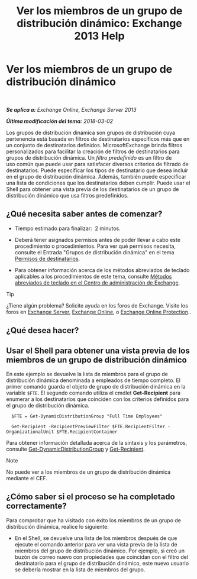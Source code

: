 ﻿---
title: 'Ver los miembros de un grupo de distribución dinámico: Exchange 2013 Help'
TOCTitle: Ver los miembros de un grupo de distribución dinámico
ms:assetid: 40b100c6-864e-4c82-9f98-08dd5c83e378
ms:mtpsurl: https://technet.microsoft.com/es-es/library/Bb232019(v=EXCHG.150)
ms:contentKeyID: 48268038
ms.date: 05/22/2018
mtps_version: v=EXCHG.150
ms.translationtype: MT
---

# Ver los miembros de un grupo de distribución dinámico

 

_**Se aplica a:** Exchange Online, Exchange Server 2013_

_**Última modificación del tema:** 2018-03-02_

Los grupos de distribución dinámica son grupos de distribución cuya pertenencia está basada en filtros de destinatarios específicos más que en un conjunto de destinatarios definidos. MicrosoftExchange brinda filtros personalizados para facilitar la creación de filtros de destinatarios para grupos de distribución dinámica. Un *filtro predefinido* es un filtro de uso común que puede usar para satisfacer diversos criterios de filtrado de destinatarios. Puede especificar los tipos de destinatario que desea incluir en el grupo de distribución dinámica. Además, también puede especificar una lista de condiciones que los destinatarios deben cumplir. Puede usar el Shell para obtener una vista previa de los destinatarios de un grupo de distribución dinámico que usa filtros predefinidos.

## ¿Qué necesita saber antes de comenzar?

  - Tiempo estimado para finalizar:  2 minutos.

  - Deberá tener asignados permisos antes de poder llevar a cabo este procedimiento o procedimientos. Para ver qué permisos necesita, consulte el Entrada "Grupos de distribución dinámica" en el tema [Permisos de destinatarios](recipients-permissions-exchange-2013-help.md).

  - Para obtener información acerca de los métodos abreviados de teclado aplicables a los procedimientos de este tema, consulte [Métodos abreviados de teclado en el Centro de administración de Exchange](keyboard-shortcuts-in-the-exchange-admin-center-exchange-online-protection-help.md).


> [!TIP]
> ¿Tiene algún problema? Solicite ayuda en los foros de Exchange. Visite los foros en <A href="https://go.microsoft.com/fwlink/p/?linkid=60612">Exchange Server</A>, <A href="https://go.microsoft.com/fwlink/p/?linkid=267542">Exchange Online</A>, o <A href="https://go.microsoft.com/fwlink/p/?linkid=285351">Exchange Online Protection</A>..



## ¿Qué desea hacer?

## Usar el Shell para obtener una vista previa de los miembros de un grupo de distribución dinámico

En este ejemplo se devuelve la lista de miembros para el grupo de distribución dinámica denominada a empleados de tiempo completo. El primer comando guarda el objeto de grupo de distribución dinámica en la variable `$FTE`. El segundo comando utiliza el cmdlet **Get-Recipient** para enumerar a los destinatarios que coinciden con los criterios definidos para el grupo de distribución dinámica.
  ```
    $FTE = Get-DynamicDistributionGroup "Full Time Employees"
  ```
  ```
    Get-Recipient -RecipientPreviewFilter $FTE.RecipientFilter -OrganizationalUnit $FTE.RecipientContainer
  ```
  
Para obtener información detallada acerca de la sintaxis y los parámetros, consulte [Get-DynamicDistributionGroup](https://technet.microsoft.com/es-es/library/bb124762\(v=exchg.150\)) y [Get-Recipient](https://technet.microsoft.com/es-es/library/aa996921\(v=exchg.150\)).


> [!NOTE]
> No puede ver a los miembros de un grupo de distribución dinámica mediante el CEF.



## ¿Cómo saber si el proceso se ha completado correctamente?

Para comprobar que ha visitado con éxito los miembros de un grupo de distribución dinámica, realice lo siguiente:

  - En el Shell, se devuelve una lista de los miembros después de que ejecute el comando anterior para ver una vista previa de la lista de miembros del grupo de distribución dinámico. Por ejemplo, si creó un buzón de correo nuevo con propiedades que coincidan con el filtro del destinatario para el grupo de distribución dinámico, este nuevo usuario se debería mostrar en la lista de miembros del grupo.


